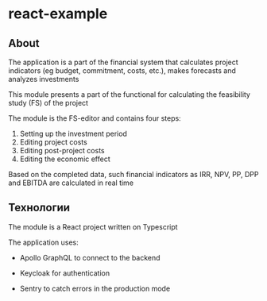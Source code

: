 # react-example

## About

The application is a part of the financial system that calculates project indicators (eg budget, commitment, costs, etc.), makes forecasts and analyzes investments

This module presents a part of the functional for calculating the feasibility study (FS) of the project

The module is the FS-editor and contains four steps:

1. Setting up the investment period
2. Editing project costs
3. Editing post-project costs
4. Editing the economic effect

Based on the completed data, such financial indicators as IRR, NPV, PP, DPP and EBITDA are calculated in real time

## Технологии

The module is a React project written on Typescript

The application uses:

- Apollo GraphQL to connect to the backend

- Keycloak for authentication

- Sentry to catch errors in the production mode
